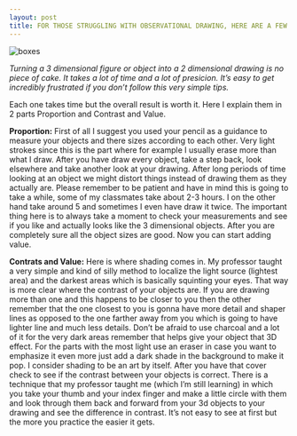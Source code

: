 ```yaml
---
layout: post
title: FOR THOSE STRUGGLING WITH OBSERVATIONAL DRAWING, HERE ARE A FEW TIPS TO HELP YOU WITH PROPORTIONS AND ADDING VALUE.
---
```


![boxes](https://farm8.staticflickr.com/7419/16415095876_6a80851b1f_c.jpg)

*Turning a 3 dimensional figure or object into a 2 dimensional drawing is no piece of cake. It takes a lot of time and a lot of presicion.
It’s easy to get incredibly frustrated if you don’t follow this very simple tips.*

Each one takes time but the overall result is worth it.
Here I explain them in 2 parts Proportion and Contrast and Value.

**Proportion:** 
First of all I suggest you used your pencil as a guidance to measure your objects and there sizes according to each other.
Very light strokes since this is the part where for example I usually erase more than what I draw.  After you have draw every object, take a step back, look elsewhere and take another look at your drawing. 
After long periods of time looking at an object we might distort things instead of drawing them as they actually are. Please remember to be patient and have in mind this is going to take a while, some of my classmates take about 2-3 hours. 
I on the other hand take around 5 and sometimes I even have draw it twice. 
The important thing here is to always take a moment to check your measurements and see if you like and actually looks like the 3 dimensional objects. 
After you are completely sure all the object sizes are good. Now you can start adding value.
 
**Contrats and Value:**
Here is where shading comes in. My professor taught a very simple and kind of silly method to localize the light source (lightest area) and the darkest areas which is basically squinting your eyes. 
That way is more clear where the contrast of your objects are. If you are drawing more than one and this happens to be closer to you then the other remember that the one closest to you is gonna have more detail and shaper lines as opposed to the one farther away from you which is going to have lighter line and much less details. Don’t be afraid to use charcoal and a lot of it for the very dark areas remember that helps give your object that 3D effect. For the parts with the most light use an eraser in case you want to emphasize it even more just add a dark shade in the background to make it pop.  I consider shading to be an art by itself. After you have that cover check to see if the contrast between your objects is correct. There is a technique that my professor taught me (which I’m still learning) in which you take your thumb and your index finger and make a little circle with them and look through them back and forward from your 3d objects to your drawing and see the difference in contrast. It’s not easy to see at first but the more you practice the easier it gets.



